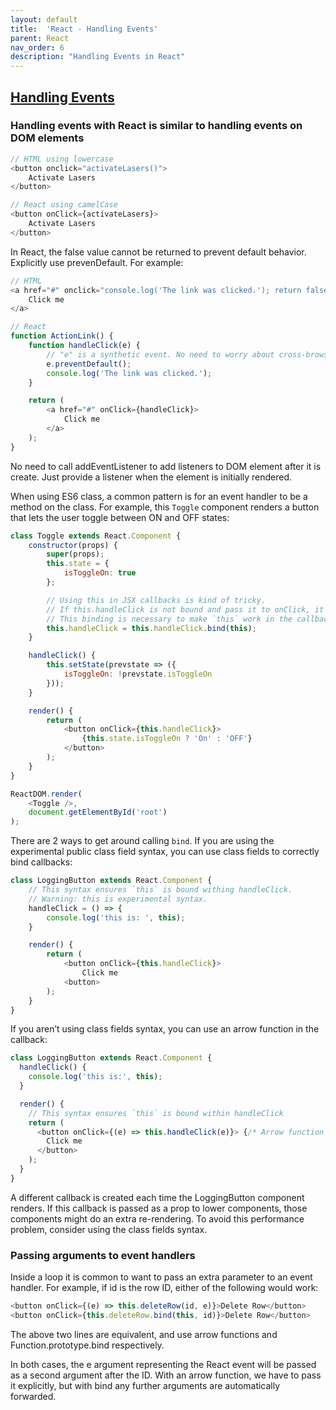 ```yaml
---
layout: default
title:  'React - Handling Events'
parent: React
nav_order: 6
description: "Handling Events in React"
---
```


## [Handling Events](https://reactjs.org/docs/handling-events.html)

### Handling events with React is similar to handling events on DOM elements

```js
// HTML using lowercase
<button onclick="activateLasers()">
    Activate Lasers
</button>

// React using camelCase
<button onClick={activateLasers}>
    Activate Lasers
</button>
```

In React, the false value cannot be returned to prevent default behavior. Explicitly use prevenDefault. For example:

```js
// HTML
<a href="#" onclick="console.log('The link was clicked.'); return false">
    Click me
</a>

// React
function ActionLink() {
    function handleClick(e) {
        // "e" is a synthetic event. No need to worry about cross-browser compatibility.
        e.preventDefault();
        console.log('The link was clicked.');
    }

    return (
        <a href="#" onClick={handleClick}>
            Click me
        </a>
    );
}
```

No need to call addEventListener to add listeners to DOM element after it is create.
Just provide a listener when the element is initially rendered.

When using ES6 class, a common pattern is for an event handler to be a method on the class.
For example, this `Toggle` component renders a button that lets the user toggle between ON and OFF states:

```js
class Toggle extends React.Component {
    constructor(props) {
        super(props);
        this.state = {
            isToggleOn: true
        };

        // Using this in JSX callbacks is kind of tricky.
        // If this.handleClick is not bound and pass it to onClick, it will be undefined.
        // This binding is necessary to make `this` work in the callback.
        this.handleClick = this.handleClick.bind(this);
    }

    handleClick() {
        this.setState(prevstate => ({
            isToggleOn: !prevstate.isToggleOn
        }));
    }

    render() {
        return (
            <button onClick={this.handleClick}>
                {this.state.isToggleOn ? 'On' : 'OFF'}
            </button>
        );
    }
}

ReactDOM.render(
    <Toggle />,
    document.getElementById('root')
);
```

There are 2 ways to get around calling `bind`. If you are using the experimental public class field syntax, you can use class fields to correctly bind callbacks:

```js
class LoggingButton extends React.Component {
    // This syntax ensures `this` is bound withing handleClick.
    // Warning: this is experimental syntax.
    handleClick = () => {
        console.log('this is: ', this);
    }

    render() {
        return (
            <button onClick={this.handleClick}>
                Click me
            <button>
        );
    }
}
```

If you aren’t using class fields syntax, you can use an arrow function in the callback:

```js
class LoggingButton extends React.Component {
  handleClick() {
    console.log('this is:', this);
  }

  render() {
    // This syntax ensures `this` is bound within handleClick
    return (
      <button onClick={(e) => this.handleClick(e)}> {/* Arrow function is used */}
        Click me
      </button>
    );
  }
}
```

A different callback is created each time the LoggingButton component renders. If this callback is passed as a prop to lower components, those components might do an extra re-rendering. To avoid this performance problem, consider using the class fields syntax.

### Passing arguments to event handlers

Inside a loop it is common to want to pass an extra parameter to an event handler. For example, if id is the row ID, either of the following would work:

```js
<button onClick={(e) => this.deleteRow(id, e)}>Delete Row</button>
<button onClick={this.deleteRow.bind(this, id)}>Delete Row</button>
```

The above two lines are equivalent, and use arrow functions and Function.prototype.bind respectively.

In both cases, the e argument representing the React event will be passed as a second argument after the ID. With an arrow function, we have to pass it explicitly, but with bind any further arguments are automatically forwarded.
